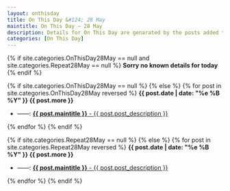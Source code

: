 ```yaml
---
layout: onthisday
title: On This Day &#124; 28 May
maintitle: On This Day — 28 May
description: Details for On This Day are genarated by the posts added to the website so the content is subject to changes/updates over time.
categories: [On This Day]
---
```


{% if site.categories.OnThisDay28May == null and site.categories.Repeat28May == null %}
<strong>Sorry no known details for today</strong>
{% endif %}

{% if site.categories.OnThisDay28May == null %}
{% else %}
{% for post in site.categories.OnThisDay28May reversed %}
<strong>{{ post.date | date: "%e %B %Y" }} {{ post.more }}</strong>
<ul>
<li> ——: <a href="{{ post.url }}"><strong>{{ post.maintitle }}</strong> - {{ post.post_description }}</a></li>
</ul>
{% endfor %}
{% endif %}

{% if site.categories.Repeat28May == null %}
{% else %}
{% for post in site.categories.Repeat28May reversed %}
<strong>{{ post.date | date: "%e %B %Y" }} {{ post.more }}</strong>
<ul>
<li> ——: <a href="{{ post.url }}"><strong>{{ post.maintitle }}</strong> - {{ post.post_description }}</a></li>
</ul>
{% endfor %}
{% endif %}
